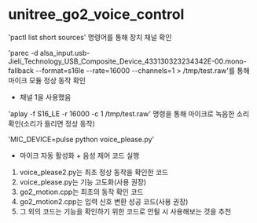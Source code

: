 # unitree_go2_voice_control

'pactl list short sources' 명령어를 통해 장치 채널 확인

'parec -d alsa_input.usb-Jieli_Technology_USB_Composite_Device_433130323234342E-00.mono-fallback   --format=s16le --rate=16000 --channels=1 > /tmp/test.raw'를 통해 마이크 모듈 정상 동작 확인
- 채널 1을 사용했음

'aplay -f S16_LE -r 16000 -c 1 /tmp/test.raw' 명령을 통해 마이크로 녹음한 소리 확인(소리가 들리면 정상 동작)

'MIC_DEVICE=pulse python voice_please.py'
- 마이크 자동 활성화 + 음성 제어 코드 실행

1. voice_please2.py는 최초 정상 동작을 확인한 코드
2. voice_please.py는 기능 고도화(사용 권장)
3. go2_motion.cpp는 최초의 동작 확인 코드
4. go2_motion2.cpp는 입력 신호 변환 성공 코드(사용 권장)
5. 그 외의 코드는 기능을 확인하기 위한 코드로 안될 시 사용해보는 것을 추천
